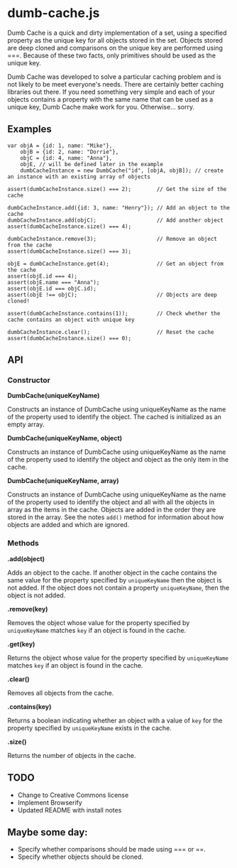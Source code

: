 dumb-cache.js
=============

Dumb Cache is a quick and dirty implementation of a set, using a specified property as the unique key for all objects
stored in the set. Objects stored are deep cloned and comparisons on the unique key are performed using ===. Because of
these two facts, only primitives should be used as the unique key.

Dumb Cache was developed to solve a particular caching problem and is not likely to be meet everyone's needs. There are
certainly better caching libraries out there. If you need something very simple and each of your objects contains a
property with the same name that can be used as a unique key, Dumb Cache make work for you. Otherwise... sorry.

Examples
--------
    var objA = {id: 1, name: "Mike"},
        objB = {id: 2, name: "Dorrie"},
        objC = {id: 4, name: "Anna"},
        objE, // will be defined later in the example
        dumbCacheInstance = new DumbCache("id", [objA, objB]); // create an instance with an existing array of objects

    assert(dumbCacheInstance.size() === 2);        // Get the size of the cache

    dumbCacheInstance.add({id: 3, name: "Henry"}); // Add an object to the cache
    dumbCacheInstance.add(objC);                   // Add another object
    assert(dumbCacheInstance.size() === 4);

    dumbCacheInstance.remove(3);                   // Remove an object from the cache
    assert(dumbCacheInstance.size() === 3);

    objE = dumbCacheInstance.get(4);               // Get an object from the cache
    assert(objE.id === 4);
    assert(objE.name === "Anna");
    assert(objE.id === objC.id);
    assert(objE !== objC);                         // Objects are deep cloned!

    assert(dumbCacheInstance.contains(1));         // Check whether the cache contains an object with unique key

    dumbCacheInstance.clear();                     // Reset the cache
    assert(dumbCacheInstance.size() === 0);
    
API
---

### Constructor

**DumbCache(uniqueKeyName)**

Constructs an instance of DumbCache using uniqueKeyName as the name of the property used to identify the object. The
cached is initialized as an empty array.

**DumbCache(uniqueKeyName, object)**

Constructs an instance of DumbCache using uniqueKeyName as the name of the property used to identify the object and
object as the only item in the cache.

**DumbCache(uniqueKeyName, array)**

Constructs an instance of DumbCache using uniqueKeyName as the name of the property used to identify the object and
all with all the objects in array as the items in the cache. Objects are added in the order they are stored in the
array. See the notes `add()` method for information about how objects are added and which are ignored.

### Methods

**.add(object)**

Adds an object to the cache. If another object in the cache contains the same value for the property specified by
`uniqueKeyName` then the object is not added. If the object does not contain a property `uniqueKeyName`, then the object
 is not added.
 
**.remove(key)**

Removes the object whose value for the property specified by `uniqueKeyName` matches `key` if an object is found in
the cache.

**.get(key)**

Returns the object whose value for the property specified by `uniqueKeyName` matches `key` if an object is found in
the cache.

**.clear()**

Removes all objects from the cache.

**.contains(key)**

Returns a boolean indicating whether an object with a value of `key` for the property specified by `uniqueKeyName`
exists in the cache.

**.size()**

Returns the number of objects in the cache.

TODO
----

* Change to Creative Commons license
* Implement Browserify
* Updated README with install notes

Maybe some day:
---------------
* Specify whether comparisons should be made using === or ==.
* Specify whether objects should be cloned.

